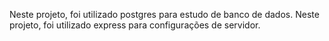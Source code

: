 Neste projeto, foi utilizado postgres para estudo de banco de dados.
Neste projeto, foi utilizado express para configurações de servidor.